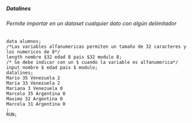 ##### Datalines
###### Permite importar en un dataset cualquier dato con algún delimitador 

```
data alumnos;
/*Las variables alfanumericas permiten un tamaño de 32 caracteres y los numericos de 8*/
length nombre $32 edad 8 pais $32 modulo 8;
/* Se debe indicar con un $ cuando la variable es alfanumerica*/
input nombre $ edad pais $ modulo;
datalines;
Mario 35 Venezuela 2
María 33 Venezuela 2
Mariana 3 Venezuela 0 
Marcelo 35 Argentina 0
Maximo 32 Argentina 0
Marcela 31 Argentina 0
;
RUN;
```